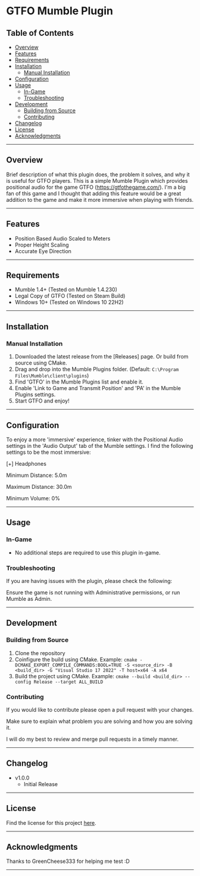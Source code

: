 # GTFO Mumble Plugin

## Table of Contents
- [Overview](#overview)
- [Features](#features)
- [Requirements](#requirements)
- [Installation](#installation)
  - [Manual Installation](#manual-installation)
- [Configuration](#configuration)
- [Usage](#usage)
  - [In-Game](#in-game)
  - [Troubleshooting](#troubleshooting)
- [Development](#development)
  - [Building from Source](#building-from-source)
  - [Contributing](#contributing)
- [Changelog](#changelog)
- [License](#license)
- [Acknowledgments](#acknowledgments)

---

## Overview

Brief description of what this plugin does, the problem it solves, and why it is useful for GTFO players.
This is a simple Mumble Plugin which provides positional audio for the game GTFO (https://gtfothegame.com/).
I'm a big fan of this game and I thought that adding this feature would be a great addition to the game and make it more immersive when playing with friends.

---

## Features

- Position Based Audio Scaled to Meters
- Proper Height Scaling
- Accurate Eye Direction

---

## Requirements

- Mumble 1.4+ (Tested on Mumble 1.4.230)
- Legal Copy of GTFO (Tested on Steam Build)
- Windows 10+ (Tested on Windows 10 22H2)

---

## Installation

### Manual Installation

1. Downloaded the latest release from the [Releases] page. Or build from source using CMake.
2. Drag and drop into the Mumble Plugins folder. (Default: `C:\Program Files\Mumble\client\plugins`)
3. Find 'GTFO' in the Mumble Plugins list and enable it.
4. Enable 'Link to Game and Transmit Position' and 'PA' in the Mumble Plugins settings.
5. Start GTFO and enjoy!
---

## Configuration

To enjoy a more 'immersive' experience, tinker with the Positional Audio settings in the 'Audio Output' tab of the Mumble settings.
I find the following settings to be the most immersive:

[+] Headphones

Minimum Distance: 5.0m

Maximum Distance: 30.0m

Minimum Volume: 0%

---

## Usage

### In-Game

- No additional steps are required to use this plugin in-game.

### Troubleshooting

If you are having issues with the plugin, please check the following:

Ensure the game is not running with Administrative permissions, or run Mumble as Admin.

---

## Development

### Building from Source

1. Clone the repository
2. Coinfigure the build using CMake. Example: `cmake -DCMAKE_EXPORT_COMPILE_COMMANDS:BOOL=TRUE -S <source_dir> -B <build_dir> -G "Visual Studio 17 2022" -T host=x64 -A x64`
3. Build the project using CMake. Example: `cmake --build <build_dir> --config Release --target ALL_BUILD`

### Contributing

If you would like to contribute please open a pull request with your changes.

Make sure to explain what problem you are solving and how you are solving it.

I will do my best to review and merge pull requests in a timely manner.

---

## Changelog

- v1.0.0
  - Initial Release

---

## License

Find the license for this project [here](LICENSE).

---

## Acknowledgments

Thanks to GreenCheese333 for helping me test :D

---

